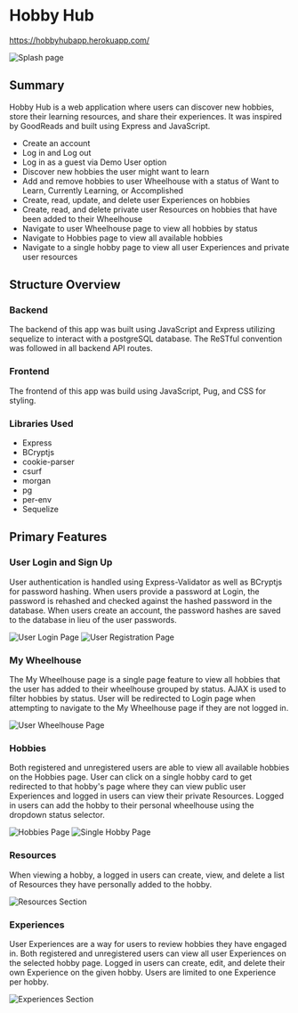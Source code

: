# Hobby Hub

https://hobbyhubapp.herokuapp.com/

![Splash page]()

## Summary

Hobby Hub is a web application where users can discover new hobbies, store their learning resources, and share their experiences. It was inspired by GoodReads and built using Express and JavaScript. 

- Create an account
- Log in and Log out
- Log in as a guest via Demo User option
- Discover new hobbies the user might want to learn
- Add and remove hobbies to user Wheelhouse with a status of Want to Learn, Currently Learning, or Accomplished
- Create, read, update, and delete user Experiences on hobbies 
- Create, read, and delete private user Resources on hobbies that have been added to their Wheelhouse
- Navigate to user Wheelhouse page to view all hobbies by status
- Navigate to Hobbies page to view all available hobbies
- Navigate to a single hobby page to view all user Experiences and private user resources

## Structure Overview

### Backend

The backend of this app was built using JavaScript and Express utilizing sequelize to interact with a postgreSQL database. The ReSTful convention was followed in all backend API routes.

### Frontend

The frontend of this app was build using JavaScript, Pug, and CSS for styling.

### Libraries Used

- Express
- BCryptjs
- cookie-parser
- csurf
- morgan
- pg
- per-env
- Sequelize

## Primary Features

### User Login and Sign Up

User authentication is handled using Express-Validator as well as BCryptjs for password hashing. When users provide a password at Login, the password is rehashed and checked against the hashed password in the database. When users create an account, the password hashes are saved to the database in lieu of the user passwords.

![User Login Page]()
![User Registration Page]()

### My Wheelhouse

The My Wheelhouse page is a single page feature to view all hobbies that the user has added to their wheelhouse grouped by status. AJAX is used to filter hobbies by status. User will be redirected to Login page when attempting to navigate to the My Wheelhouse page if they are not logged in.

![User Wheelhouse Page]()

### Hobbies

Both registered and unregistered users are able to view all available hobbies on the Hobbies page. User can click on a single hobby card to get redirected to that hobby's page where they can view public user Experiences and logged in users can view their private Resources. Logged in users can add the hobby to their personal wheelhouse using the dropdown status selector.

![Hobbies Page]()
![Single Hobby Page]()

### Resources

When viewing a hobby, a logged in users can create, view, and delete a list of Resources they have personally added to the hobby.

![Resources Section]()

### Experiences

User Experiences are a way for users to review hobbies they have engaged in. Both registered and unregistered users can view all user Experiences on the selected hobby page. Logged in users can create, edit, and delete their own Experience on the given hobby. Users are limited to one Experience per hobby.

![Experiences Section]()
